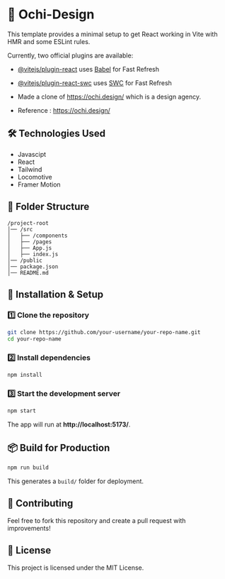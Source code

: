 # 📌 Ochi-Design

This template provides a minimal setup to get React working in Vite with HMR and some ESLint rules.

Currently, two official plugins are available:

- [@vitejs/plugin-react](https://github.com/vitejs/vite-plugin-react/blob/main/packages/plugin-react/README.md) uses [Babel](https://babeljs.io/) for Fast Refresh
- [@vitejs/plugin-react-swc](https://github.com/vitejs/vite-plugin-react-swc) uses [SWC](https://swc.rs/) for Fast Refresh


- Made a clone of https://ochi.design/ which is a design agency.

- Reference : https://ochi.design/

## 🛠️ Technologies Used

 - Javascipt 
 - React
 - Tailwind
 - Locomotive
 - Framer Motion


## 📂 Folder Structure
```
/project-root
│── /src
│   ├── /components
│   ├── /pages
│   ├── App.js
│   ├── index.js
│── /public
│── package.json
│── README.md
```

## 🔧 Installation & Setup

### 1️⃣ Clone the repository  
```sh
git clone https://github.com/your-username/your-repo-name.git
cd your-repo-name
```

### 2️⃣ Install dependencies  
```sh
npm install
```

### 3️⃣ Start the development server  
```sh
npm start
```
The app will run at **http://localhost:5173/**.

## 📦 Build for Production  
```sh
npm run build
```
This generates a `build/` folder for deployment.

## 🙌 Contributing  
Feel free to fork this repository and create a pull request with improvements!

## 📜 License  
This project is licensed under the MIT License.
